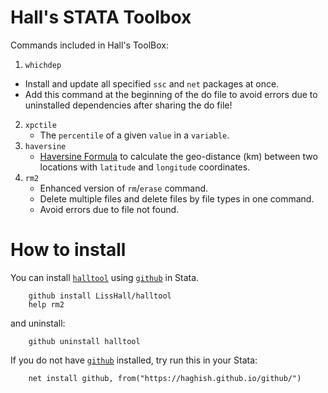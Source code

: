 # Hall's STATA Toolbox

Commands included in Hall's ToolBox:
1.  `whichdep`
   - Install and update all specified `ssc` and `net` packages at once. 
   - Add this command at the beginning of the do file to avoid errors due to uninstalled dependencies after sharing the do file!
2. `xpctile` 
   - The `percentile` of a given `value` in a `variable`.
3. `haversine`
    - [Haversine Formula](https://en.wikipedia.org/wiki/Haversine_formula) to calculate the geo-distance (km) between two locations with `latitude` and `longitude` coordinates.
4. `rm2` 
   - Enhanced version of `rm`/`erase` command. 
   - Delete multiple files and delete files by file types in one command.
   - Avoid errors due to file not found.


# How to install
You can install [`halltool`](https://github.com/LissHall/halltool) using [`github`](https://github.com/haghish/github) in Stata.

```{stata}
    github install LissHall/halltool
    help rm2
```

and uninstall:

```{stata}
    github uninstall halltool
```

If you do not have [`github`](https://github.com/haghish/github) installed, try run this in your Stata:

```{stata}
    net install github, from("https://haghish.github.io/github/")
```
